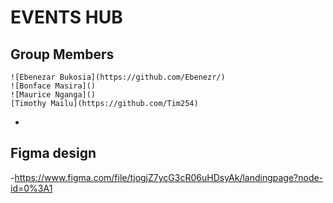 # EVENTS HUB
## Group Members 
    ![Ebenezar Bukosia](https://github.com/Ebenezr/)
    ![Bonface Masira]()
    ![Maurice Nganga]()
    [Timothy Mailu](https://github.com/Tim254)
  - 
## Figma design
-https://www.figma.com/file/tjogjZ7ycG3cR06uHDsyAk/landingpage?node-id=0%3A1 